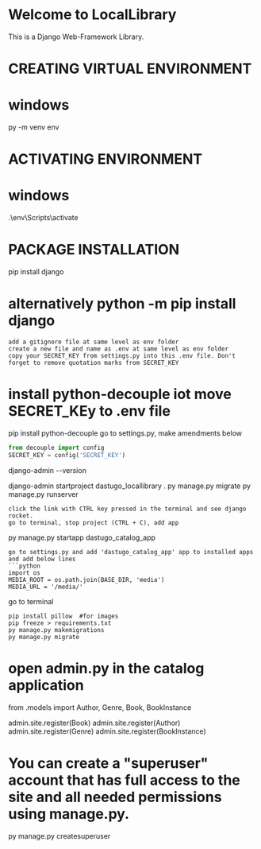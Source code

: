 # Welcome to LocalLibrary
This is a Django Web-Framework Library.
# CREATING VIRTUAL ENVIRONMENT
# windows
py -m venv env
# ACTIVATING ENVIRONMENT
# windows
.\env\Scripts\activate
# PACKAGE INSTALLATION
pip install django
# alternatively python -m pip install django

```
add a gitignore file at same level as env folder
create a new file and name as .env at same level as env folder
copy your SECRET_KEY from settings.py into this .env file. Don't forget to remove quotation marks from SECRET_KEY
```
# install python-decouple iot move SECRET_KEy to .env file
pip install python-decouple
go to settings.py, make amendments below
```python
from decouple import config
SECRET_KEY = config('SECRET_KEY')
```

django-admin --version

django-admin startproject dastugo_locallibrary . 
py manage.py migrate
py manage.py runserver
```
click the link with CTRL key pressed in the terminal and see django rocket.
go to terminal, stop project (CTRL + C), add app
```
py manage.py startapp dastugo_catalog_app
```
go to settings.py and add 'dastugo_catalog_app' app to installed apps and add below lines
```python
import os
MEDIA_ROOT = os.path.join(BASE_DIR, 'media')
MEDIA_URL = '/media/'
```

go to terminal
```
pip install pillow  #for images
pip freeze > requirements.txt
py manage.py makemigrations
py manage.py migrate
```

# open admin.py in the catalog application

from .models import Author, Genre, Book, BookInstance

admin.site.register(Book)
admin.site.register(Author)
admin.site.register(Genre)
admin.site.register(BookInstance)

# You can create a "superuser" account that has full access to the site and all needed permissions using manage.py.
py manage.py createsuperuser